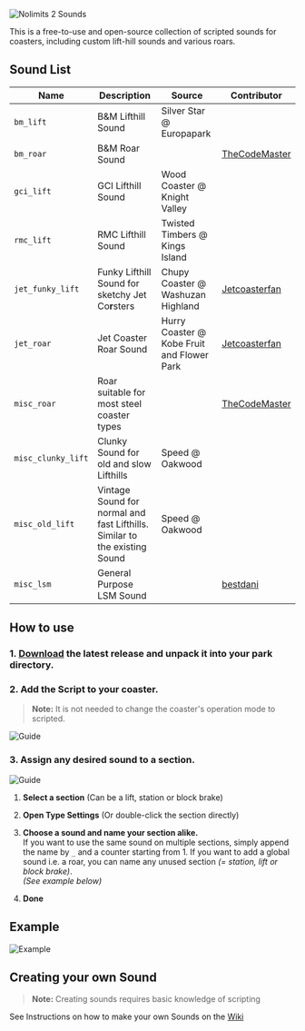 ![Nolimits 2 Sounds](https://i.imgur.com/oy2bPhU.png)

This is a free-to-use and open-source collection of scripted sounds for coasters, including custom lift-hill sounds and various roars.

## Sound List

| Name | Description | Source | Contributor |
| ---- | ----------- | ------ | ----------- |
| `bm_lift` | B&M Lifthill Sound | Silver Star @ Europapark | |
| `bm_roar`| B&M Roar Sound | | [TheCodeMaster](https://nolimitscentral.com/account/thecodemaster) |
| `gci_lift` | GCI Lifthill Sound | Wood Coaster @ Knight Valley | |
| `rmc_lift` | RMC Lifthill Sound | Twisted Timbers @ Kings Island | |
| `jet_funky_lift`| Funky Lifthill Sound for sketchy Jet Co**r**sters | Chupy Coaster @ Washuzan Highland | [Jetcoasterfan](https://nolimitscentral.com/account/jetcoasterfan) |
| `jet_roar` | Jet Coaster Roar Sound | Hurry Coaster @ Kobe Fruit and Flower Park | [Jetcoasterfan](https://nolimitscentral.com/account/jetcoasterfan) |
| `misc_roar` | Roar suitable for most steel coaster types | | [TheCodeMaster](https://nolimitscentral.com/account/thecodemaster) |
| `misc_clunky_lift` | Clunky Sound for old and slow Lifthills | Speed @ Oakwood | |
| `misc_old_lift` | Vintage Sound for normal and fast Lifthills. Similar to the existing Sound | Speed @ Oakwood | |
| `misc_lsm` | General Purpose LSM Sound | | [bestdani](https://nolimitscentral.com/account/bestdani) |

## How to use

### 1. **[Download](https://github.com/Emonadeo/Nolimits2Sounds/releases/latest) the latest release and unpack it into your park directory.**

### 2. **Add the Script to your coaster.**

> **Note:** It is not needed to change the coaster's operation mode to scripted.

![Guide](https://i.imgur.com/WnXCoxe.png)

### 3. **Assign any desired sound to a section.**

![Guide](https://i.imgur.com/6ZLpG96.png)

1. **Select a section** (Can be a lift, station or block brake)

2. **Open Type Settings** (Or double-click the section directly)

3. **Choose a sound and name your section alike.**  
If you want to use the same sound on multiple sections, simply append the name by `_` and a counter starting from 1. If you want to add a global sound i.e. a roar, you can name any unused section *(= station, lift or block brake)*.  
*(See example below)*

4. **Done**

## Example

![Example](https://i.imgur.com/CFcHpO3.png)

## Creating your own Sound

> **Note:** Creating sounds requires basic knowledge of scripting

See Instructions on how to make your own Sounds on the [Wiki](https://github.com/Emonadeo/Nolimits2Sounds/wiki)
